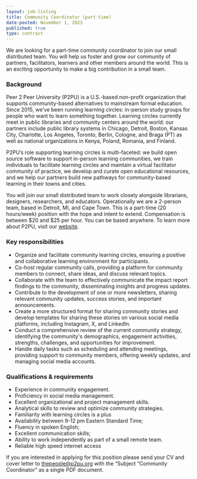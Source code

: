 ```yaml
---
layout: job-listing
title: Community Coordinator (part-time)
date-posted: November 1, 2023
published: true
type: contract
---
```


<script type="application/ld+json">
{
    "@context" : "https://schema.org/",
    "@type" : "JobPosting",
    "title" : "Community Coordinator",
    "description" : "{{page.text | markdownify | strip_newlines | replace:'"', "'" }}",
    "datePosted" : "2023-11-01",
    "validThrough" : "2023-12-01T00:00",
    "employmentType" : "CONTRACTOR",
    "hiringOrganization" : {
        "@type" : "Organization",
        "name" : "Peer 2 Peer University",
        "sameAs" : "https://www.p2pu.org"
    },
    "baseSalary": {
        "@type": "MonetaryAmount",
        "currency": "USD",
        "maxValue": 25.00,
        "minValue": 20.00,
        "value": 25.00
    },
    "jobLocationType": "TELECOMMUTE",
    "applicantLocationRequirements": [
  		{
    		"@type": "Country",
    		"sameAs": "https://www.wikidata.org/wiki/Q30",
    		"name": "USA"
  		},
  		{
    		"@type": "Country",
    		"sameAs": "https://www.wikidata.org/wiki/Q458",
    		"name": "European Union"
  		},
  		{
          	"@type": "Country",
    		"sameAs": "https://www.wikidata.org/wiki/Q19464773",
          	"name": "Northern America and Mexico"
  		},
  		{
          	"@type": "Country",
    		"sameAs": "https://www.wikidata.org/wiki/Q258",
          	"name": "South Africa"
  		}
	]
}
</script>


We are looking for a part-time community coordinator to join our small distributed team. You will help us foster and grow our community of partners, facilitators, learners and other members around the world. This is an exciting opportunity to make a big contribution in a small team.

### Background

Peer 2 Peer University (P2PU) is a U.S.-based non-profit organization that supports community-based alternatives to mainstream formal education. Since 2015, we’ve been running learning circles: in-person study groups for people who want to learn something together. Learning circles currently meet in public libraries and community centers around the world: our partners include public library systems in Chicago, Detroit, Boston, Kansas City, Charlotte, Los Angeles, Toronto, Berlin, Cologne, and Braga (PT) as well as national organizations in Kenya, Poland, Romania, and Finland.

P2PU’s role supporting learning circles is multi-faceted: we build open source software to support in-person learning communities, we train individuals to facilitate learning circles and maintain a virtual facilitator community of practice, we develop and curate open educational resources, and we help our partners build new pathways for community-based learning in their towns and cities.

You will join our small distributed team to work closely alongside librarians, designers, researchers, and educators. Operationally we are a 2-person team, based in Detroit, MI, and Cape Town. This is a part-time (20 hours/week) position with the hope and intent to extend. Compensation is between $20 and $25 per hour. You can be based anywhere. To learn more about P2PU, visit our [website](https://www.p2pu.org/).

### Key responsibilities

- Organize and facilitate community learning circles, ensuring a positive and collaborative learning environment for participants.
- Co-host regular community calls, providing a platform for community members to connect, share ideas, and discuss relevant topics.
- Collaborate with the team to effectively communicate the impact report findings to the community, disseminating insights and progress updates.
- Contribute to the development of one or more newsletters, sharing relevant community updates, success stories, and important announcements.
- Create a more structured format for sharing community stories and develop templates for sharing these stories on various social media platforms, including Instagram, X, and LinkedIn.
- Conduct a comprehensive review of the current community strategy, identifying the community's demographics, engagement activities, strengths, challenges, and opportunities for improvement. 
- Handle daily tasks such as scheduling and attending meetings, providing support to community members, offering weekly updates, and managing social media accounts.

### Qualifications & requirements

- Experience in community engagement.
- Proficiency in social media management.
- Excellent organizational and project management skills.
- Analytical skills to review and optimize community strategies.
- Familiarity with learning circles is a plus
- Availability between 9-12 pm Eastern Standard Time;
- Fluency in spoken English;
- Excellent communication skills;
- Ability to work independently as part of a small remote team.
- Reliable high speed internet access

If you are interested in applying for this position please send your CV and cover letter to [thepeople@p2pu.org](mailto:thepeople@p2pu.org) with the “Subject “Community Coordinator” as a single PDF document.
